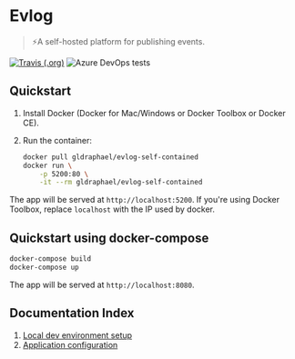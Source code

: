 # Evlog
> ⚡️A self-hosted platform for publishing events.

[![Travis (.org)](https://img.shields.io/travis/gldraphael/evlog/master.svg?logo=travis&style=flat-square)](https://travis-ci.org/gldraphael/evlog)
![Azure DevOps tests](https://img.shields.io/azure-devops/tests/gldraphael/evlog/2/master.svg?style=flat-square&logo=azure-pipelines)

## Quickstart

1. Install Docker (Docker for Mac/Windows or Docker Toolbox or Docker CE).
1. Run the container:

    ```bash
    docker pull gldraphael/evlog-self-contained
    docker run \
        -p 5200:80 \
        -it --rm gldraphael/evlog-self-contained
    ```

The app will be served at `http://localhost:5200`. If you're using Docker Toolbox, replace `localhost` with the IP used by docker.

## Quickstart using docker-compose

```bash
docker-compose build
docker-compose up
```

The app will be served at `http://localhost:8080`.

## Documentation Index

1. [Local dev environment setup](./docs/development.md)
1. [Application configuration](./docs/configuration.md)
